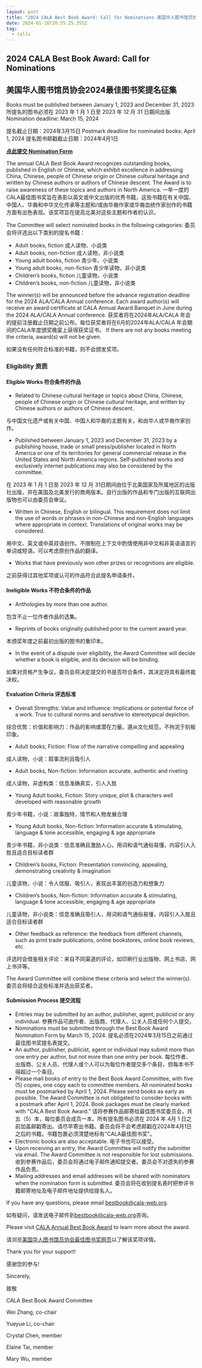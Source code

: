 ```yaml
---
layout: post
title: "2024 CALA Best Book Award: Call for Nominations 美国华人图书馆员协会2024最佳图书奖提名征集"
date: 2024-01-16T20:55:25.355Z
tag:
  - calls
---
```

<!--StartFragment-->

## 2024 CALA Best Book Award: Call for Nominations

## 美国华人图书馆员协会2024最佳图书奖提名征集

Books must be published between January 1, 2023 and December 31, 2023 所提名的图书必须在 2023 年 1 月 1 日至 2023 年 12 月 31 日期间出版 Nomination deadline: March 15, 2024

提名截止日期：2024年3月15日 Postmark deadline for nominated books: April 1, 2024 提名图书邮戳截止日期：2024年4月1日

**[点此提交 Nomination Form](https://docs.google.com/forms/d/e/1FAIpQLSc9Q9ILzExNoCjvpbIlgYZO6K8Z1ZwpQmPZdbPq6cWha4yRPA/viewform?usp=sf_link)**

The annual CALA Best Book Award recognizes outstanding books, published in English or Chinese, which exhibit excellence in addressing China, Chinese, people of Chinese origin or Chinese cultural heritage and written by Chinese authors or authors of Chinese descent. The Award is to raise awareness of these topics and authors in North America. 一年一度的CALA最佳图书奖旨在表彰以英文或中文出版的优秀书籍，这些书籍在有关中国、中国人、华裔和中华文化传承等主题和/或由华裔作家或华裔血统作家创作的书籍方面有出色表现。该奖项旨在提高北美对这些主题和作者的认识。

The Committee will select nominated books in the following categories: 委员会将评选出以下类别的提名书籍：

* Adult books, fiction 成人读物、小说类
* Adult books, non-fiction 成人读物，非小说类
* Young adult books, fiction 青少年、小说类
* Young adult books, non-fiction 青少年读物，非小说类
* Children’s books, fiction 儿童读物，小说类
* Children’s books, non-fiction 儿童读物，非小说类



The winner(s) will be announced before the advance registration deadline for the 2024 ALA/CALA Annual conference. Each award author(s) will receive an award certificate at CALA Annual Award Banquet in June during the 2024 ALA/CALA Annual conference. 获奖者将在2024年ALA/CALA 年会的提前注册截止日期之前公布。每位获奖者将在6月的2024年ALA/CALA 年会期间的CALA年度颁奖晚宴上获得获奖证书。 If there are not any books meeting the criteria, award(s) will not be given.

如果没有任何符合标准的书籍，则不会颁发奖项。

### Eligibility 资质

#### Eligible Works 符合条件的作品

* Related to Chinese cultural heritage or topics about China, Chinese, people of Chinese origin or Chinese cultural heritage, and written by Chinese authors or authors of Chinese descent.

与中国文化遗产或有关中国、中国人和华裔的主题有关，和由华人或华裔作家创作。

* Published between January 1, 2023 and December 31, 2023 by a publishing house, trade or small press/publisher located in North America or one of its territories for general commercial release in the United States and North America regions. Self-published works and exclusively internet publications may also be considered by the committee.

在 2023 年 1 月 1 日至 2023 年 12 月 31日期间由位于北美国家及所属地区的出版社出版，并在美国及北美发行的商用版本。自行出版的作品和专门出版的互联网出版物也可以由委员会审议。

* Written in Chinese, English or bilingual. This requirement does not limit the use of words or phrases in non-Chinese and non-English languages where appropriate in context. Translations of original works may be considered.

用中文、英文或中英双语创作。不限制在上下文中酌情使用非中文和非英语语言的单词或短语。可以考虑原创作品的翻译。

* Works that have previously won other prizes or recognitions are eligible.

之前获得过其他奖项或认可的作品符合此提名申请条件。

#### Ineligible Works 不符合条件的作品

* Anthologies by more than one author.

包含不止一位作者作品的选集。

* Reprints of books originally published prior to the current award year.

本颁奖年度之前最初出版的图书的重印本。

* In the event of a dispute over eligibility, the Award Committee will decide whether a book is eligible, and its decision will be binding.

如果对资格产生争议，委员会将决定提交的书是否符合条件，其决定将具有最终裁决权。

#### Evaluation Criteria 评选标准

* Overall Strengths: Value and influence: Implications or potential force of a work. True to cultural norms and sensitive to stereotypical depiction.

综合优势：价值和影响力：作品的影响或潜在力量。遵从文化规范，不拘泥于刻板印象。

* Adult books, Fiction: Flow of the narrative compelling and appealing

成人读物，小说：叙事流利且吸引人

* Adult books, Non-fiction: Information accurate, authentic and riveting

成人读物，非虚构类：信息准确真实，引人入胜

* Young Adult books, Fiction: Story unique, plot & characters well developed with reasonable growth

青少年书籍，小说：故事独特，情节和人物发展合理

* Young Adult books, Non-fiction: Information accurate & stimulating, language & tone accessible, engaging & age appropriate

青少年书籍，非小说类：信息准确且激励人心，用词和语气通俗易懂，内容引人入胜且适合目标读者群

* Children’s books, Fiction: Presentation convincing, appealing, demonstrating creativity & imagination

儿童读物，小说：令人信服、吸引人，表现出丰富的创造力和想象力

* Children’s books, Non-fiction: Information accurate & stimulating, language & tone accessible, engaging & age appropriate

儿童读物，非小说类：信息准确且吸引人，用词和语气通俗易懂，内容引人入胜且适合目标读者群

* Other feedback as reference: the feedback from different channels, such as print trade publications, online bookstores, online book reviews, etc.

评选时会借鉴相关评论：来自不同渠道的评论，如印刷行业出版物、网上书店、网上书评等。

The Award Committee will combine these criteria and select the winner(s). 委员会将结合这些标准并选出获奖者。

#### Submission Process 提交流程

* Entries may be submitted by an author, publisher, agent, publicist or any individual. 参赛作品可由作者、出版商、代理人、公关人员或任何个人提交。
* Nominations must be submitted through the Best Book Award Nomination Form by March 15, 2024. 提名必须在2024年3月15日之前通过最佳图书奖提名表提交。
* An author, publisher, publicist, agent or individual may submit more than one entry per author, but not more than one entry per book. 每位作者、出版商、公关人员、代理人或个人可以为每位作者提交多个条目，但每本书不得超过一个条目。
* Please mail books of entry to the Best Book Award Committee, with five (5) copies, one copy each to committee members. All nominated books must be postmarked by April 1, 2024. Please send books as early as possible. The Award Committee is not obligated to consider books with a postmark after April 1, 2024. Book packages must be clearly marked with "CALA Best Book Award.” 请将参赛作品邮寄给最佳图书奖委员会，共五（5）本，每位委员会成员一本。所有提名图书必须在 2024 年 4月 1 日之前加盖邮戳寄出。请尽早寄出书籍。委员会将不会考虑邮戳在2024年4月1日之后的书籍。书籍包裹必须清楚地标有"CALA最佳图书奖"。
* Electronic books are also acceptable. 电子书也可以接受。
* Upon receiving an entry, the Award Committee will notify the submitter via email. The Award Committee is not responsible for lost submissions. 收到参赛作品后，委员会将通过电子邮件通知提交者。委员会不对遗失的参赛作品负责。
* Mailing addresses and email addresses will be shared with nominators when the nomination form is submitted. 委员会将在收到提名表时把参评书籍邮寄地址及电子邮件地址提供给提名人。



If you have any questions, please email [bestbook@cala-web.org](mailto:bestbook@cala-web.org).

如有疑问，请发送电子邮件到[bestbook@cala-web.org](mailto:bestbook@cala-web.org)咨询。



Please visit [CALA Annual Best Book Award](https://cala-web.org/reward/award/best-book/) to learn more about the award.

请浏览[美国华人图书馆员协会最佳图书奖网页](https://cala-web.org/reward/award/best-book/)以了解该奖项详情。



Thank you for your support!

感谢您的参与!

Sincerely,

致敬

CALA Best Book Award Committee

Wei Zhang, co-chair 

Yueyue Li, co-chair 

Crystal Chen, member 

Elaine Tai, member 

Mary Wu, member



<!--EndFragment-->